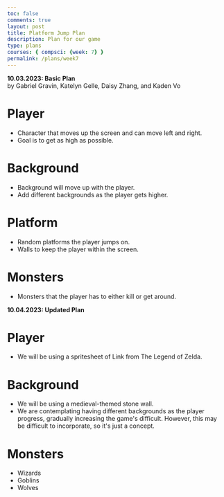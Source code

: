 ```yaml
---
toc: false
comments: true
layout: post
title: Platform Jump Plan
description: Plan for our game
type: plans
courses: { compsci: {week: 7} }
permalink: /plans/week7
---
```


**10.03.2023: Basic Plan**  
by Gabriel Gravin, Katelyn Gelle, Daisy Zhang, and Kaden Vo

# Player

- Character that moves up the screen and can move left and right.
- Goal is to get as high as possible.

# Background

- Background will move up with the player.
- Add different backgrounds as the player gets higher.

# Platform

- Random platforms the player jumps on.
- Walls to keep the player within the screen.

# Monsters

- Monsters that the player has to either kill or get around.  

**10.04.2023: Updated Plan**  

# Player  

- We will be using a spritesheet of Link from The Legend of Zelda.

# Background  

- We will be using a medieval-themed stone wall.
- We are contemplating having different backgrounds as the player progress, gradually increasing the game's difficult. However, this may be difficult to incorporate, so it's just a concept.  

# Monsters  

- Wizards  
- Goblins  
- Wolves